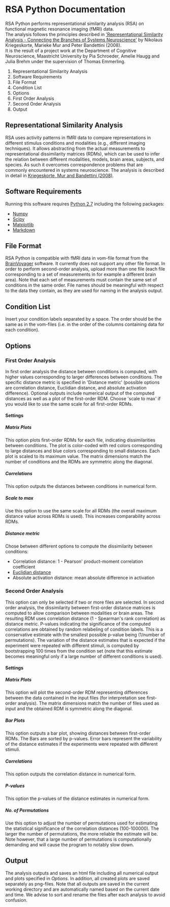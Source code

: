 # RSA Python Documentation

RSA Python performs representational similarity analysis (RSA) on functional magnetic resonance imaging (fMRI) data.  
The analysis follows the principles described in ['Representational Similarity Analysis - Connecting the Branches of Systems Neuroscience'](http://www.ncbi.nlm.nih.gov/pmc/articles/PMC2605405/) by Nikolaus Kriegeskorte, Marieke Mur and Peter Bandettini (2008).  
It is the result of a project work at the Department of Cognitive Neuroscience, Maastricht University by Pia Schroeder, Amelie Haugg and Julia Brehm under the supervision of Thomas Emmerling.

1. Representational Similarity Analysis
2. Software Requirements
3. File Format
4. Condition List
5. Options
 1. First Order Analysis
 2. Second Order Analysis
6. Output

## Representational Similarity Analysis

RSA uses activity patterns in fMRI data to compare representations in different stimulus conditions and modalities (e.g., different imaging techniques). It allows abstracting from the actual measurements to representational dissimilarity matrices (RDMs), which can be used to infer the relation between different modalities, models, brain areas, subjects, and species. As such it overcomes correspondence problems that are commonly encountered in systems neuroscience. The analysis is described in detail in [Kriegeskorte, Mur and Bandettini (2008)](http://www.ncbi.nlm.nih.gov/pmc/articles/PMC2605405/).

## Software Requirements

Running this software requires [Python 2.7](https://www.python.org/download/releases/2.7/) including the following packages:

* [Numpy](http://www.numpy.org/)
* [Scipy](http://www.scipy.org/)
* [Matplotlib](http://matplotlib.org/)
* [Markdown](https://pypi.python.org/pypi/Markdown)

## File Format

RSA Python is compatible with fMRI data in vom-file format from the [BrainVoyager](http://www.brainvoyager.com/) software.
It currently does not support any other file format.
In order to perform second-order analysis, upload more than one file (each file corresponding to a set of measurements in for example a different brain area). Note that each set of measurements must contain the same set of conditions in the same order.
File names should be meaningful with respect to the data they contain, as they are used for naming in the analysis output.

## Condition List

Insert your condition labels separated by a space. The order should be the same as in the vom-files (i.e. in the order of the columns containing data for each condition).

## Options
### First Order Analysis

In first order analysis the distance between conditions is computed, with higher values corresponding to larger differences between conditions. The specific distance metric is specified in 'Distance metric' (possible options are correlation distance, Euclidian distance, and absolute activation difference). Optional outputs include numerical output of the computed distances as well as a plot of the first-order RDM. Choose 'scale to max' if you would like to use the same scale for all first-order RDMs.

#### Settings

##### Matrix Plots

This option plots first-order RDMs for each file, indicating dissimilarities between conditions. The plot is color-coded with red colors corresponding to large distances and blue colors corresponding to small distances. Each plot is scaled to its maximum value. The matrix dimensions match the number of conditions and the RDMs are symmetric along the diagonal.

##### Correlations

This option outputs the distances between conditions in numerical form.

##### Scale to max

Use this option to use the same scale for all RDMs (the overall maximum distance value across RDMs is used). This increases comparability across RDMs.

##### Distance metric

Chose between different options to compute the dissimilarity between conditions:

* Correlation distance: 1 - Pearson' product-moment correlation coefficient
* [Euclidian distance](http://en.wikipedia.org/wiki/Euclidean_distance)
* Absolute activation distance: mean absolute difference in activation

### Second Order Analysis

This option can only be selected if two or more files are selected. In second order analysis, the dissimilarity between first-order distance matrices is computed to allow comparison between modalities or brain areas. The resulting RDM uses correlation distance (1 - Spearman's rank correlation) as distance metric. P-values indicating the significance of the computed correlations are obtained by random relabeling of condition labels. This is a conservative estimate with the smallest possible p-value being (1/number of permutations). The variation of the distance estimates that is expected if the experiment were repeated with different stimuli, is computed by bootstrapping 100 times from the condition set (note that this estimate becomes meaningful only if a large number of different conditions is used).

#### Settings

##### Matrix Plots

This option will plot the second-order RDM representing differences between the data contained in the input files (for interpretation see first-order analysis). The matrix dimensions match the number of files used as input and the obtained RDM is symmetric along the diagonal.

##### Bar Plots

This option outputs a bar plot, showing distances between first-order RDMs. The Bars are sorted by p-values. Error bars represent the variability of the distance estimates if the experiments were repeated with different stimuli.

##### Correlations

This option outputs the correlation distance in numerical form.

##### P-values

This option the p-values of the distance estimates in numerical form.

##### No. of Permutations

Use this option to adjust the number of permutations used for estimating the statistical significance of the correlation distances (100-100000). The larger the number of permutations, the more reliable the estimate will be. Note however, that a large number of permutations is computationally demanding and will cause the program to notably slow down.

## Output

The analysis outputs and saves an html file including all numerical output and plots specified in *Options*. In addition, all created plots are saved separately as png-files. Note that all outputs are saved in the current working directory and are automatically named based on the current date and time. We advise to sort and rename the files after each analysis to avoid confusion.
